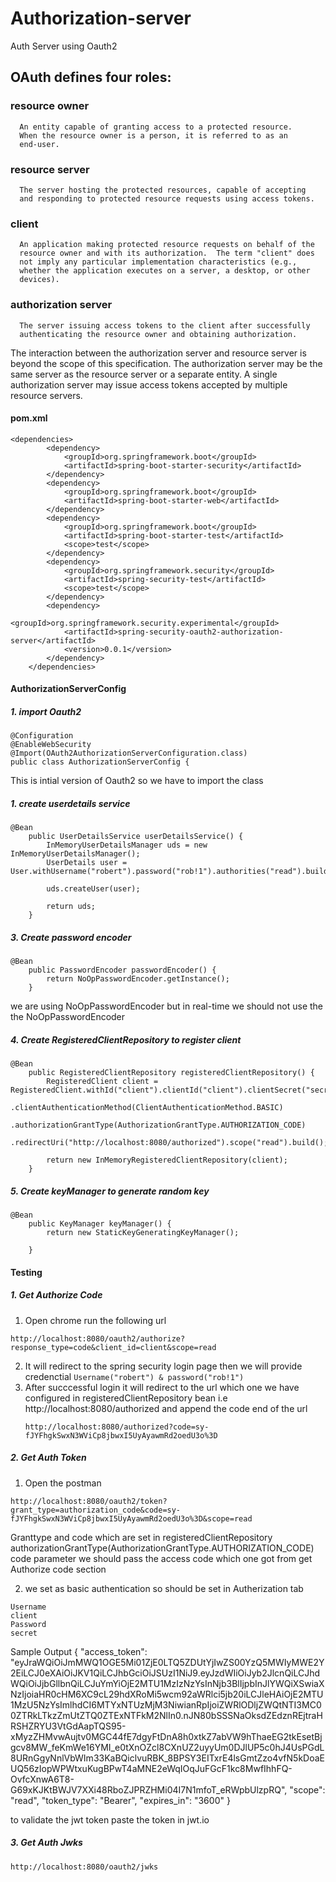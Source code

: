 # Authorization-server
Auth Server using Oauth2

## OAuth defines four roles:

  ### resource owner
      An entity capable of granting access to a protected resource.
      When the resource owner is a person, it is referred to as an
      end-user.

   ### resource server
      The server hosting the protected resources, capable of accepting
      and responding to protected resource requests using access tokens.

   ### client
      An application making protected resource requests on behalf of the
      resource owner and with its authorization.  The term "client" does
      not imply any particular implementation characteristics (e.g.,
      whether the application executes on a server, a desktop, or other
      devices).

   ### authorization server
      The server issuing access tokens to the client after successfully
      authenticating the resource owner and obtaining authorization.

   The interaction between the authorization server and resource server
   is beyond the scope of this specification.  The authorization server
   may be the same server as the resource server or a separate entity.
   A single authorization server may issue access tokens accepted by
   multiple resource servers.

#### pom.xml
``` 
<dependencies>
		<dependency>
			<groupId>org.springframework.boot</groupId>
			<artifactId>spring-boot-starter-security</artifactId>
		</dependency>
		<dependency>
			<groupId>org.springframework.boot</groupId>
			<artifactId>spring-boot-starter-web</artifactId>
		</dependency>
		<dependency>
			<groupId>org.springframework.boot</groupId>
			<artifactId>spring-boot-starter-test</artifactId>
			<scope>test</scope>
		</dependency>
		<dependency>
			<groupId>org.springframework.security</groupId>
			<artifactId>spring-security-test</artifactId>
			<scope>test</scope>
		</dependency>
		<dependency>
			<groupId>org.springframework.security.experimental</groupId>
			<artifactId>spring-security-oauth2-authorization-server</artifactId>
			<version>0.0.1</version>
		</dependency>
	</dependencies> 
  ```

#### AuthorizationServerConfig
##### 1. import Oauth2
```
@Configuration
@EnableWebSecurity
@Import(OAuth2AuthorizationServerConfiguration.class)
public class AuthorizationServerConfig {
```
This is intial version of Oauth2 so we have to import the class 

##### 1. create userdetails service
```
@Bean
	public UserDetailsService userDetailsService() {
		InMemoryUserDetailsManager uds = new InMemoryUserDetailsManager();
		UserDetails user = User.withUsername("robert").password("rob!1").authorities("read").build();

		uds.createUser(user);

		return uds;
	}
```
##### 3. Create password encoder
```
@Bean
	public PasswordEncoder passwordEncoder() {
		return NoOpPasswordEncoder.getInstance();
	}
```
we are using NoOpPasswordEncoder but in real-time we should not use the the NoOpPasswordEncoder

##### 4. Create RegisteredClientRepository to register client
```
@Bean
	public RegisteredClientRepository registeredClientRepository() {
		RegisteredClient client = RegisteredClient.withId("client").clientId("client").clientSecret("secret")
				.clientAuthenticationMethod(ClientAuthenticationMethod.BASIC)
				.authorizationGrantType(AuthorizationGrantType.AUTHORIZATION_CODE)
				.redirectUri("http://localhost:8080/authorized").scope("read").build();

		return new InMemoryRegisteredClientRepository(client);
	}
```
##### 5. Create keyManager to generate random key
```
@Bean
	public KeyManager keyManager() {
		return new StaticKeyGeneratingKeyManager();

	}
```

#### Testing
##### 1. Get Authorize Code
1. Open chrome run the following url
```
http://localhost:8080/oauth2/authorize?response_type=code&client_id=client&scope=read
```
2. It will redirect to the spring security login page
   then we will provide credenctial 
   ``` Username("robert") & password("rob!1") ```
3. After succcessful login it will redirect to the url which one we have configured in registeredClientRepository bean i.e http://localhost:8080/authorized
   and append the code end of the url 
   ```
   http://localhost:8080/authorized?code=sy-fJYFhgkSwxN3WViCp8jbwxI5UyAyawmRd2oedU3o%3D
   ```
##### 2. Get Auth Token
1. Open the postman
```
http://localhost:8080/oauth2/token?grant_type=authorization_code&code=sy-fJYFhgkSwxN3WViCp8jbwxI5UyAyawmRd2oedU3o%3D&scope=read
```
Granttype and code which are set in registeredClientRepository authorizationGrantType(AuthorizationGrantType.AUTHORIZATION_CODE)
code parameter we should pass the access code which one got from get Authorize code section

2. we  set as basic authentication so should be set in Autherization tab
``` 
Username
client
Password
secret 
```
Sample Output
{
    "access_token": "eyJraWQiOiJmMWQ1OGE5Mi01ZjE0LTQ5ZDUtYjIwZS00YzQ5MWIyMWE2Y2EiLCJ0eXAiOiJKV1QiLCJhbGciOiJSUzI1NiJ9.eyJzdWIiOiJyb2JlcnQiLCJhdWQiOiJjbGllbnQiLCJuYmYiOjE2MTU1MzIzNzYsInNjb3BlIjpbInJlYWQiXSwiaXNzIjoiaHR0cHM6XC9cL29hdXRoMi5wcm92aWRlci5jb20iLCJleHAiOjE2MTU1MzU5NzYsImlhdCI6MTYxNTUzMjM3NiwianRpIjoiZWRlODljZWQtNTI3MC00ZTRkLTkzZmUtZTQ0ZTExNTFkM2NlIn0.nJN80bSSSNaOksdZEdznREjtraHRSHZRYU3VtGdAapTQS95-xMyzZHMvwAujtv0MGC44fE7dgyFtDnA8h0xtkZ7abVW9hThaeEG2tkEsetBjgcv8MW_feKmWe16YMI_e0tXnOZcl8CXnUZ2uyyUm0DJlUP5c0hJ4UsPGdL8URnGgyNnlVbWIm33KaBQiclvuRBK_8BPSY3EITxrE4lsGmtZzo4vfN5kDoaEUQ56zIopWPWtxuKugBPwT4aMNE2eWqIOqJuFGcF1kc8MwfIhhFQ-OvfcXnwA6T8-G69xKJKtBWJV7XXi48RboZJPRZHMi04I7N1mfoT_eRWpbUlzpRQ",
    "scope": "read",
    "token_type": "Bearer",
    "expires_in": "3600"
}

to validate the jwt token paste the token in jwt.io

##### 3. Get Auth Jwks
```
http://localhost:8080/oauth2/jwks
```
